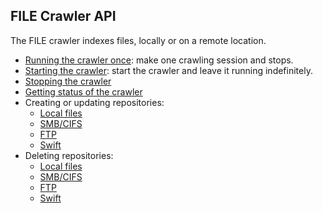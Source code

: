 ## FILE Crawler API

The FILE crawler indexes files, locally or on a remote location.

* [Running the crawler once](run_once.md): make one crawling session and stops.
* [Starting the crawler](run_forever.md): start the crawler and leave it running indefinitely.
* [Stopping the crawler](stop.md)
* [Getting status of the crawler](status.md)
* Creating or updating repositories:
    * [Local files](create_local.md)
	* [SMB/CIFS](create_smb.md)
	* [FTP](create_ftp.md)
	* [Swift](create_swift.md)
* Deleting repositories:
    * [Local files](delete_local.md)
	* [SMB/CIFS](delete_smb.md)
	* [FTP](delete_ftp.md)
	* [Swift](delete_swift.md)

